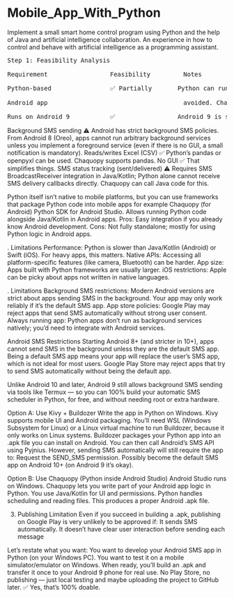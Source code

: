 # Mobile_App_With_Python
Implement a small smart home control program using Python and the help of Java and artificial intelligence collaboration. An experience in how to control and behave with artificial intelligence as a programming assistant.<br/>
<pre>
Step 1: Feasibility Analysis<br/>
Requirement	                Feasibility	        Notes<br/>
Python-based 	            ✅ Partially	      Python can run on Android via Chaquopy or BeeWare / VOC, but GUI frameworks like Kivy are <br/>
Android app                                     avoided. Chaquopy is proven for non-GUI apps.

Runs on Android 9	        ✅                 Android 9 is supported by Chaquopy.
</pre>
Background SMS sending	⚠️	Android has strict background SMS policies. From Android 8 (Oreo), apps cannot run arbitrary background services unless you implement a foreground service (even if there is no GUI, a small notification is mandatory).
Reads/writes Excel (CSV)	✅	Python’s pandas or openpyxl can be used. Chaquopy supports pandas.
No GUI	✅	That simplifies things.
SMS status tracking (sent/delivered)	⚠️	Requires SMS BroadcastReceiver integration in Java/Kotlin; Python alone cannot receive SMS delivery callbacks directly. Chaquopy can call Java code for this.

Python itself isn’t native to mobile platforms, but you can use frameworks that package Python code into mobile apps for example 
Chaquopy (for Android)
Python SDK for Android Studio.
Allows running Python code alongside Java/Kotlin in Android apps.
Pros: Easy integration if you already know Android development.
Cons: Not fully standalone; mostly for using Python logic in Android apps.

. Limitations
Performance: Python is slower than Java/Kotlin (Android) or Swift (iOS). For heavy apps, this matters.
Native APIs: Accessing all platform-specific features (like camera, Bluetooth) can be harder.
App size: Apps built with Python frameworks are usually larger.
iOS restrictions: Apple can be picky about apps not written in native languages.


. Limitations
Background SMS restrictions: Modern Android versions are strict about apps sending SMS in the background. Your app may only work reliably if it’s the default SMS app.
App store policies: Google Play may reject apps that send SMS automatically without strong user consent.
Always running app: Python apps don’t run as background services natively; you’d need to integrate with Android services.

Android SMS Restrictions
Starting Android 8+ (and stricter in 10+), apps cannot send SMS in the background unless they are the default SMS app.
Being a default SMS app means your app will replace the user’s SMS app, which is not ideal for most users.
Google Play Store may reject apps that try to send SMS automatically without being the default app.

Unlike Android 10 and later, Android 9 still allows background SMS sending via tools like Termux — so you can 100% build your automatic SMS scheduler in Python, for free, and without needing root or extra hardware.

Option A: Use Kivy + Buildozer
Write the app in Python on Windows.
Kivy supports mobile UI and Android packaging.
You’ll need WSL (Windows Subsystem for Linux) or a Linux virtual machine to run Buildozer, because it only works on Linux systems.
Buildozer packages your Python app into an .apk file you can install on Android.
You can then call Android’s SMS API using Pyjnius.
However, sending SMS automatically will still require the app to:
Request the SEND_SMS permission.
Possibly become the default SMS app on Android 10+ (on Android 9 it’s okay).

Option B: Use Chaquopy (Python inside Android Studio)
Android Studio runs on Windows.
Chaquopy lets you write part of your Android app logic in Python.
You use Java/Kotlin for UI and permissions.
Python handles scheduling and reading files.
This produces a proper Android .apk file.

3. Publishing Limitation
Even if you succeed in building a .apk, publishing on Google Play is very unlikely to be approved if:
It sends SMS automatically.
It doesn’t have clear user interaction before sending each message

Let’s restate what you want:
You want to develop your Android SMS app in Python (on your Windows PC).
You want to test it on a mobile simulator/emulator on Windows.
When ready, you’ll build an .apk and transfer it once to your Android 9 phone for real use.
No Play Store, no publishing — just local testing and maybe uploading the project to GitHub later.
✅ Yes, that’s 100% doable.

